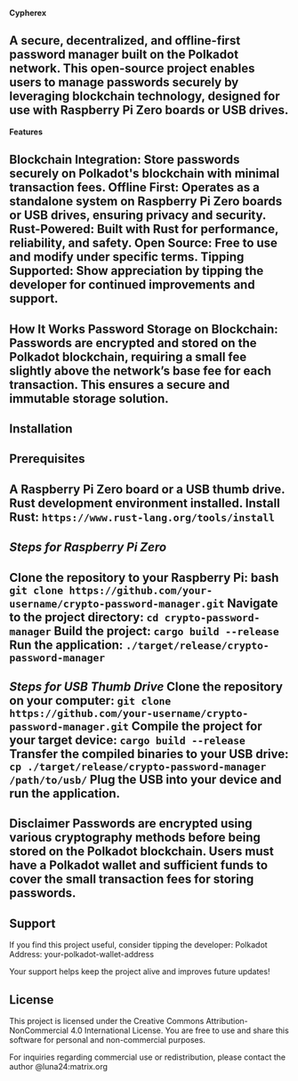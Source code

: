 **Cypherex**

A secure, decentralized, and offline-first password manager built on the Polkadot network. This open-source project enables users to manage passwords securely by leveraging blockchain technology, designed for use with Raspberry Pi Zero boards or USB drives.
----------
**Features**

Blockchain Integration: Store passwords securely on Polkadot's blockchain with minimal transaction fees.
Offline First: Operates as a standalone system on Raspberry Pi Zero boards or USB drives, ensuring privacy and security.
Rust-Powered: Built with Rust for performance, reliability, and safety.
Open Source: Free to use and modify under specific terms.
Tipping Supported: Show appreciation by tipping the developer for continued improvements and support.
----------
**How It Works**
Password Storage on Blockchain:
Passwords are encrypted and stored on the Polkadot blockchain, requiring a small fee slightly above the network’s base fee for each transaction. This ensures a secure and immutable storage solution.
----------

**Installation**
----------
Prerequisites
----------
A Raspberry Pi Zero board or a USB thumb drive.
Rust development environment installed.
Install Rust: `https://www.rust-lang.org/tools/install`
----------
*Steps for Raspberry Pi Zero*
----------
Clone the repository to your Raspberry Pi:
bash
`git clone https://github.com/your-username/crypto-password-manager.git`
Navigate to the project directory:
`cd crypto-password-manager`
Build the project:
`cargo build --release`
Run the application:
`./target/release/crypto-password-manager`
----------
*Steps for USB Thumb Drive*
Clone the repository on your computer:
`git clone https://github.com/your-username/crypto-password-manager.git`
Compile the project for your target device:
`cargo build --release`
Transfer the compiled binaries to your USB drive:
`cp ./target/release/crypto-password-manager /path/to/usb/`
Plug the USB into your device and run the application.
----------
**Disclaimer**
Passwords are encrypted using various cryptography methods before being stored on the Polkadot blockchain. Users must have a Polkadot wallet and sufficient funds to cover the small transaction fees for storing passwords.
----------

**Support**
----------
If you find this project useful, consider tipping the developer:
Polkadot Address: your-polkadot-wallet-address

Your support helps keep the project alive and improves future updates!

**License**
----------
This project is licensed under the Creative Commons Attribution-NonCommercial 4.0 International License.
You are free to use and share this software for personal and non-commercial purposes.

For inquiries regarding commercial use or redistribution, please contact the author @luna24:matrix.org 